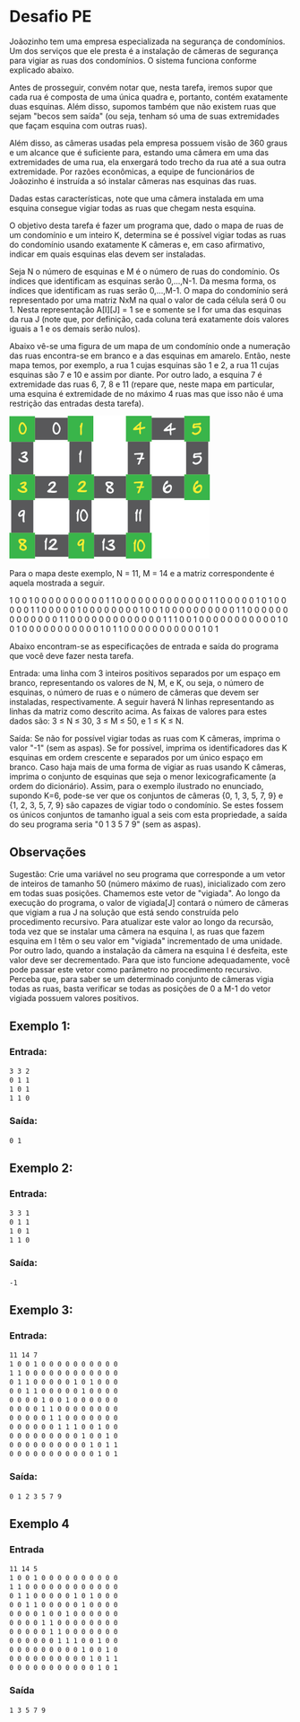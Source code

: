 # Desafio PE

Joãozinho tem uma empresa especializada na segurança de condomínios. Um dos serviços que ele presta é a instalação de câmeras de segurança para vigiar as ruas dos condomínios. O sistema funciona conforme explicado abaixo.

Antes de prosseguir, convém notar que, nesta tarefa, iremos supor que cada rua é composta de uma única quadra e, portanto, contém exatamente duas esquinas. Além disso, supomos também que não existem ruas que sejam "becos sem saída" (ou seja, tenham só uma de suas extremidades que façam esquina com outras ruas).

Além disso, as câmeras usadas pela empresa possuem visão de 360 graus e um alcance que é suficiente para, estando uma câmera em uma das extremidades de uma rua, ela enxergará todo trecho da rua até a sua outra extremidade. Por razões econômicas, a equipe de funcionários de Joãozinho é instruída a só instalar câmeras nas esquinas das ruas.

Dadas estas características, note que uma câmera instalada em uma esquina consegue vigiar todas as ruas que chegam nesta esquina.

O objetivo desta tarefa é fazer um programa que, dado o mapa de ruas de um condomínio e um inteiro K, determina se é possível vigiar todas as ruas do condomínio usando exatamente K câmeras e, em caso afirmativo, indicar em quais esquinas elas devem ser instaladas.

Seja N o número de esquinas e M é o número de ruas do condomínio. Os índices que identificam as esquinas serão 0,...,N-1. Da mesma forma, os índices que identificam as ruas serão 0,...,M-1. O mapa do condomínio será representado por uma matriz NxM na qual o valor de cada célula será 0 ou 1. Nesta representação A[I][J] = 1 se e somente se I for uma das esquinas da rua J (note que, por definição, cada coluna terá exatamente dois valores iguais a 1 e os demais serão nulos).

Abaixo vê-se uma figura de um mapa de um condomínio onde a numeração das ruas encontra-se em branco e a das esquinas em amarelo. Então, neste mapa temos, por exemplo, a rua 1 cujas esquinas são 1 e 2, a rua 11 cujas esquinas são 7 e 10 e assim por diante. Por outro lado, a esquina 7 é extremidade das ruas 6, 7, 8 e 11 (repare que, neste mapa em particular, uma esquina é extremidade de no máximo 4 ruas mas que isso não é uma restrição das entradas desta tarefa).

![figura](./mapa.png)

Para o mapa deste exemplo, N = 11, M = 14 e a matriz correspondente é aquela mostrada a seguir.

1 0 0 1 0 0 0 0 0 0 0 0 0 0
1 1 0 0 0 0 0 0 0 0 0 0 0 0
0 1 1 0 0 0 0 0 1 0 1 0 0 0
0 0 1 1 0 0 0 0 0 1 0 0 0 0
0 0 0 0 1 0 0 1 0 0 0 0 0 0
0 0 0 0 1 1 0 0 0 0 0 0 0 0
0 0 0 0 0 1 1 0 0 0 0 0 0 0
0 0 0 0 0 0 1 1 1 0 0 1 0 0
0 0 0 0 0 0 0 0 0 1 0 0 1 0
0 0 0 0 0 0 0 0 0 0 1 0 1 1
0 0 0 0 0 0 0 0 0 0 0 1 0 1

Abaixo encontram-se as especificações de entrada e saída do programa que você deve fazer nesta tarefa.

Entrada: uma linha com 3 inteiros positivos separados por um espaço em branco, representando os valores de N, M, e K, ou seja, o número de esquinas, o número de ruas e o número de câmeras que devem ser instaladas, respectivamente. A seguir haverá N linhas representando as linhas da matriz como descrito acima. As faixas de valores para estes dados são: 3 ≤ N ≤ 30, 3 ≤ M ≤ 50, e 1 ≤ K ≤ N.

Saída: Se não for possível vigiar todas as ruas com K câmeras, imprima o valor "-1" (sem as aspas). Se for possível, imprima os identificadores das K esquinas em ordem crescente e separados por um único espaço em branco. Caso haja mais de uma forma de vigiar as ruas usando K câmeras, imprima o conjunto de esquinas que seja o menor lexicograficamente (a ordem do dicionário). Assim, para o exemplo ilustrado no enunciado, supondo K=6, pode-se ver que os conjuntos de câmeras {0, 1, 3, 5, 7, 9} e {1, 2, 3, 5, 7, 9} são capazes de vigiar todo o condomínio. Se estes fossem os únicos conjuntos de tamanho igual a seis com esta propriedade, a saída do seu programa seria "0 1 3 5 7 9" (sem as aspas).

## Observações

Sugestão: Crie uma variável no seu programa que corresponde a um vetor de inteiros de tamanho 50 (número máximo de ruas), inicializado com zero em todas suas posições. Chamemos este vetor de "vigiada". Ao longo da execução do programa, o valor de vigiada[J] contará o número de câmeras que vigiam a rua J na solução que está sendo construída pelo procedimento recursivo. Para atualizar este valor ao longo da recursão, toda vez que se instalar uma câmera na esquina I, as ruas que fazem esquina em I têm o seu valor em "vigiada" incrementado de uma unidade. Por outro lado, quando a instalação da câmera na esquina I é desfeita, este valor deve ser decrementado. Para que isto funcione adequadamente, você pode passar este vetor como parâmetro no procedimento recursivo. Perceba que, para saber se um determinado conjunto de câmeras vigia todas as ruas, basta verificar se todas as posições de 0 a M-1 do vetor vigiada possuem valores positivos.

## Exemplo 1:

### Entrada:
```
3 3 2
0 1 1
1 0 1
1 1 0
```

### Saída:
```
0 1
```

## Exemplo 2:

### Entrada:
```
3 3 1
0 1 1
1 0 1
1 1 0
```

### Saída:
```
-1
```

## Exemplo 3:

### Entrada:
```
11 14 7
1 0 0 1 0 0 0 0 0 0 0 0 0 0
1 1 0 0 0 0 0 0 0 0 0 0 0 0
0 1 1 0 0 0 0 0 1 0 1 0 0 0
0 0 1 1 0 0 0 0 0 1 0 0 0 0
0 0 0 0 1 0 0 1 0 0 0 0 0 0
0 0 0 0 1 1 0 0 0 0 0 0 0 0
0 0 0 0 0 1 1 0 0 0 0 0 0 0
0 0 0 0 0 0 1 1 1 0 0 1 0 0
0 0 0 0 0 0 0 0 0 1 0 0 1 0
0 0 0 0 0 0 0 0 0 0 1 0 1 1
0 0 0 0 0 0 0 0 0 0 0 1 0 1
```

### Saída:
```
0 1 2 3 5 7 9
```

## Exemplo 4

### Entrada
```
11 14 5
1 0 0 1 0 0 0 0 0 0 0 0 0 0
1 1 0 0 0 0 0 0 0 0 0 0 0 0
0 1 1 0 0 0 0 0 1 0 1 0 0 0
0 0 1 1 0 0 0 0 0 1 0 0 0 0
0 0 0 0 1 0 0 1 0 0 0 0 0 0
0 0 0 0 1 1 0 0 0 0 0 0 0 0
0 0 0 0 0 1 1 0 0 0 0 0 0 0
0 0 0 0 0 0 1 1 1 0 0 1 0 0
0 0 0 0 0 0 0 0 0 1 0 0 1 0
0 0 0 0 0 0 0 0 0 0 1 0 1 1
0 0 0 0 0 0 0 0 0 0 0 1 0 1
```

### Saída
```
1 3 5 7 9
```
